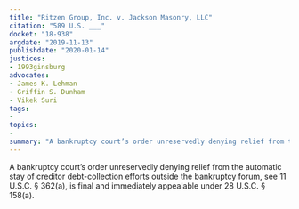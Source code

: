 ```yaml
---
title: "Ritzen Group, Inc. v. Jackson Masonry, LLC"
citation: "589 U.S. ___"
docket: "18-938"
argdate: "2019-11-13"
publishdate: "2020-01-14"
justices:
- 1993ginsburg
advocates:
- James K. Lehman
- Griffin S. Dunham
- Vikek Suri
tags:
- 
topics:
- 
summary: "A bankruptcy court’s order unreservedly denying relief from the automatic stay of creditor debt-collection efforts outside the bankruptcy forum, see 11 U.S.C. § 362(a), is final and immediately appealable under 28 U.S.C. § 158(a)."
---
```

A bankruptcy court’s order unreservedly denying relief from the automatic stay of creditor debt-collection efforts outside the bankruptcy forum, see 11 U.S.C. § 362(a), is final and immediately appealable under 28 U.S.C. § 158(a).